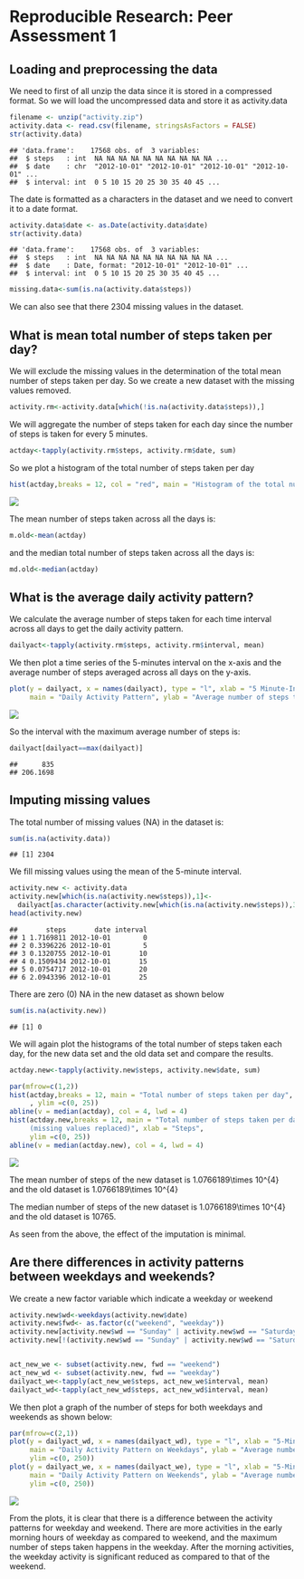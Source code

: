 # Reproducible Research: Peer Assessment 1


## Loading and preprocessing the data
We need to first of all unzip the data since it is stored in a compressed format. So we will load the uncompressed data and store it as activity.data


```r
filename <- unzip("activity.zip")
activity.data <- read.csv(filename, stringsAsFactors = FALSE)
str(activity.data)
```

```
## 'data.frame':	17568 obs. of  3 variables:
##  $ steps   : int  NA NA NA NA NA NA NA NA NA NA ...
##  $ date    : chr  "2012-10-01" "2012-10-01" "2012-10-01" "2012-10-01" ...
##  $ interval: int  0 5 10 15 20 25 30 35 40 45 ...
```

The date is formatted as a characters in the dataset and we need to convert it to a date format.


```r
activity.data$date <- as.Date(activity.data$date)
str(activity.data)
```

```
## 'data.frame':	17568 obs. of  3 variables:
##  $ steps   : int  NA NA NA NA NA NA NA NA NA NA ...
##  $ date    : Date, format: "2012-10-01" "2012-10-01" ...
##  $ interval: int  0 5 10 15 20 25 30 35 40 45 ...
```



```r
missing.data<-sum(is.na(activity.data$steps))
```

We can also see that there 2304 missing values in the dataset.


## What is mean total number of steps taken per day?

We will exclude the missing values in the determination of the total mean number of steps taken per day. So we create a new dataset with the missing values removed.


```r
activity.rm<-activity.data[which(!is.na(activity.data$steps)),]
```
We will aggregate the number of steps taken for each day since the number of steps is taken for every 5 minutes.
 

```r
actday<-tapply(activity.rm$steps, activity.rm$date, sum)
```

So we plot a histogram of the total number of steps taken per day


```r
hist(actday,breaks = 12, col = "red", main = "Histogram of the total number of steps taken per day", xlab = "Total number of steps taken per day")
```

![](PA1_template_files/figure-html/unnamed-chunk-6-1.png) 

 The mean number of steps taken across all the days is:
 

```r
m.old<-mean(actday)
```
and the median total number of steps taken across all the days is:


```r
md.old<-median(actday)
```


## What is the average daily activity pattern?

We calculate the average number of steps taken for each time interval across all days to get the daily activity pattern.


```r
dailyact<-tapply(activity.rm$steps, activity.rm$interval, mean)
```

We then plot a time series of the 5-minutes interval on the x-axis and the average number of steps averaged across all days on the y-axis.


```r
plot(y = dailyact, x = names(dailyact), type = "l", xlab = "5 Minute-Interval", 
     main = "Daily Activity Pattern", ylab = "Average number of steps taken", col ="blue")
```

![](PA1_template_files/figure-html/unnamed-chunk-10-1.png) 

So the interval with the maximum average number of steps is:


```r
dailyact[dailyact==max(dailyact)]
```

```
##      835 
## 206.1698
```

## Imputing missing values

The total number of missing values (NA) in the dataset is:


```r
sum(is.na(activity.data))
```

```
## [1] 2304
```

We fill missing values using the mean of the 5-minute interval.


```r
activity.new <- activity.data
activity.new[which(is.na(activity.new$steps)),1]<-
  dailyact[as.character(activity.new[which(is.na(activity.new$steps)),3])]
head(activity.new)
```

```
##       steps       date interval
## 1 1.7169811 2012-10-01        0
## 2 0.3396226 2012-10-01        5
## 3 0.1320755 2012-10-01       10
## 4 0.1509434 2012-10-01       15
## 5 0.0754717 2012-10-01       20
## 6 2.0943396 2012-10-01       25
```

There are zero (0) NA in the new dataset as shown below


```r
sum(is.na(activity.new))
```

```
## [1] 0
```
We will again plot the histograms of the total number of steps taken each day, for the new data set and the old data set and compare the results.


```r
actday.new<-tapply(activity.new$steps, activity.new$date, sum)

par(mfrow=c(1,2))
hist(actday,breaks = 12, main = "Total number of steps taken per day", xlab = "Steps"
     , ylim =c(0, 25))
abline(v = median(actday), col = 4, lwd = 4)
hist(actday.new,breaks = 12, main = "Total number of steps taken per day  
     (missing values replaced)", xlab = "Steps",
     ylim =c(0, 25))
abline(v = median(actday.new), col = 4, lwd = 4)
```

![](PA1_template_files/figure-html/unnamed-chunk-15-1.png) 



The mean number of steps of the new dataset is 1.0766189\times 10^{4} and the old dataset is 1.0766189\times 10^{4}

The median number of steps of the new dataset is 1.0766189\times 10^{4} and the old dataset is 10765.

As seen from the above, the effect of the imputation is minimal.

## Are there differences in activity patterns between weekdays and weekends?

We create a new factor variable which indicate a weekday or weekend


```r
activity.new$wd<-weekdays(activity.new$date)
activity.new$fwd<- as.factor(c("weekend", "weekday"))
activity.new[activity.new$wd == "Sunday" | activity.new$wd == "Saturday" ,5]<- factor("weekend")
activity.new[!(activity.new$wd == "Sunday" | activity.new$wd == "Saturday"),5 ]<- factor("weekday")


act_new_we <- subset(activity.new, fwd == "weekend") 
act_new_wd <- subset(activity.new, fwd == "weekday") 
dailyact_we<-tapply(act_new_we$steps, act_new_we$interval, mean)
dailyact_wd<-tapply(act_new_wd$steps, act_new_wd$interval, mean)
```

We then plot a  graph of the number of steps for both weekdays and weekends as shown below:


```r
par(mfrow=c(2,1))
plot(y = dailyact_wd, x = names(dailyact_wd), type = "l", xlab = "5-Minute Interval", 
     main = "Daily Activity Pattern on Weekdays", ylab = "Average number of steps", 
     ylim =c(0, 250))
plot(y = dailyact_we, x = names(dailyact_we), type = "l", xlab = "5-Minute Interval", 
     main = "Daily Activity Pattern on Weekends", ylab = "Average number of steps", 
     ylim =c(0, 250))
```

![](PA1_template_files/figure-html/unnamed-chunk-18-1.png) 

From the plots, it is clear that there is a difference between the activity patterns for weekday and weekend. There are more activities in the early morning hours of weekday as compared to weekend, and the maximum number of steps taken happens in the weekday. After the morning activities, the weekday activity is significant reduced as compared to that of the weekend.

